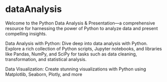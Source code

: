 # dataAnalysis

Welcome to the Python Data Analysis & Presentation—a comprehensive resource for harnessing the power of 
Python to analyze data and present compelling insights.

Data Analysis with Python: Dive deep into data analysis with Python. Explore a rich collection of Python scripts, 
Jupyter notebooks, and libraries like Pandas, NumPy, and SciPy for tasks such as data cleaning, transformation, 
and statistical analysis.

Data Visualization: Create stunning visualizations with Python using Matplotlib, Seaborn, Plotly, and more
